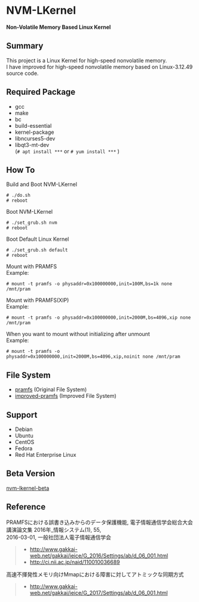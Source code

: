 # NVM-LKernel   
**Non-Volatile Memory Based Linux Kernel**   


## Summary   
This project is a Linux Kernel for high-speed nonvolatile memory.   
I have improved for high-speed nonvolatile memory based on Linux-3.12.49 source code.   



## Required Package
- gcc   
- make   
- bc   
- build-essential   
- kernel-package   
- libncurses5-dev   
- libqt3-mt-dev   
(``# apt install ***`` or ``# yum install ***`` )

## How To
Build and Boot NVM-LKernel   
```
# ./do.sh   
# reboot   
```

Boot NVM-LKernel   
```
# ./set_grub.sh nvm   
# reboot   
```

Boot Default Linux Kernel   
```
# ./set_grub.sh default   
# reboot   
```

Mount with PRAMFS   
Example:   
```
# mount -t pramfs -o physaddr=0x100000000,init=100M,bs=1k none /mnt/pram
```

Mount with PRAMFS(XIP)   
Example:   
```
# mount -t pramfs -o physaddr=0x100000000,init=2000M,bs=4096,xip none /mnt/pram
```

When you want to mount without initializing after unmount  
Example:   
```
# mount -t pramfs -o physaddr=0x100000000,init=2000M,bs=4096,xip,noinit none /mnt/pram
```



## File System   
- [pramfs](http://pramfs.sourceforge.net)  (Original File System)   
- [improved-pramfs](https://github.com/kohga/improved-pramfs)  (Improved File System)   


## Support
- Debian
- Ubuntu
- CentOS
- Fedora
- Red Hat Enterprise Linux


## Beta Version
[nvm-lkernel-beta](https://github.com/kohga/nvm-lkernel-beta)   


## Reference   
PRAMFSにおける誤書き込みからのデータ保護機能, 電子情報通信学会総合大会講演論文集 2016年_情報システム(1), 55,   
2016-03-01, 一般社団法人電子情報通信学会   
>- <http://www.gakkai-web.net/gakkai/ieice/G_2016/Settings/ab/d_06_001.html>   
>- <http://ci.nii.ac.jp/naid/110010036689>   

高速不揮発性メモリ向けMmapにおける障害に対してアトミックな同期方式   
>- <http://www.gakkai-web.net/gakkai/ieice/G_2017/Settings/ab/d_06_001.html>   

